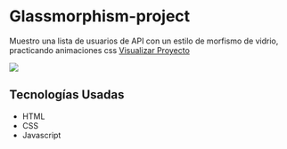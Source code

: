 # Glassmorphism-project
Muestro una lista de usuarios de API con un estilo de morfismo de vidrio, practicando animaciones css [Visualizar Proyecto](https://glassmorphism-ana.netlify.app/)

<img src="https://i.postimg.cc/zGS8YZWc/Captura-web-19-10-2022-231323-glassmorphism-ana-netlify-app.jpg">

## Tecnologías Usadas
- HTML
- CSS
- Javascript
